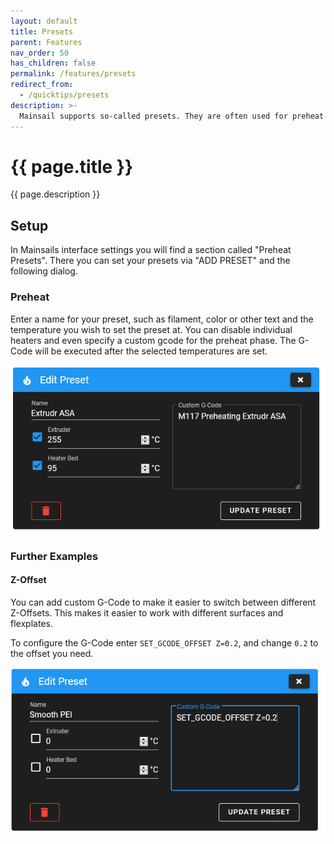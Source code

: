 ```yaml
---
layout: default
title: Presets
parent: Features
nav_order: 50
has_children: false
permalink: /features/presets
redirect_from:
  - /quicktips/presets
description: >-
  Mainsail supports so-called presets. They are often used for preheat & cooldown, but also execute normal gcode.
---
```


# {{ page.title }}
{{ page.description }}

## Setup
In Mainsails interface settings you will find a section called "Preheat Presets". There you can set your presets via "ADD PRESET" and the following dialog.

### Preheat

Enter a name for your preset, such as filament, color or other text and the temperature you wish to set the preset at. You can disable individual heaters and even specify a custom gcode for the preheat phase. The G-Code will be executed after the selected temperatures are set.

![Preheat](img/preheat.png)

### Further Examples

#### Z-Offset
You can add custom G-Code to make it easier to switch between different Z-Offsets.  This makes it easier to work with different surfaces and flexplates.

To configure the G-Code enter `SET_GCODE_OFFSET Z=0.2`, and change `0.2` to the offset you need.

![G-Code Offset](img/gcodeoffset.png)